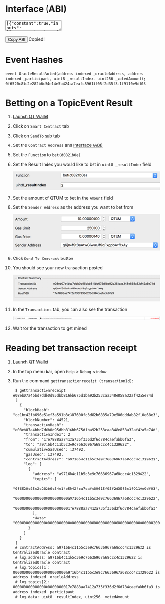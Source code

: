 # Interface (ABI)
<textarea id="centralized_oracle_abi" class="abi" readonly rows="2">
[{"constant":true,"inputs":[],"name":"bettingEndBlock","outputs":[{"name":"","type":"uint256"}],"payable":false,"stateMutability":"view","type":"function"},{"constant":false,"inputs":[{"name":"_resultIndex","type":"uint8"},{"name":"_botAmount","type":"uint256"}],"name":"setResult","outputs":[],"payable":false,"stateMutability":"nonpayable","type":"function"},{"constant":false,"inputs":[],"name":"invalidateOracle","outputs":[],"payable":false,"stateMutability":"nonpayable","type":"function"},{"constant":true,"inputs":[{"name":"_eventResultIndex","type":"uint8"}],"name":"getVotedBalance","outputs":[{"name":"","type":"uint256"}],"payable":false,"stateMutability":"view","type":"function"},{"constant":true,"inputs":[{"name":"_eventResultIndex","type":"uint8"}],"name":"getEventResultName","outputs":[{"name":"","type":"string"}],"payable":false,"stateMutability":"view","type":"function"},{"constant":true,"inputs":[],"name":"oracle","outputs":[{"name":"","type":"address"}],"payable":false,"stateMutability":"view","type":"function"},{"constant":true,"inputs":[],"name":"getResultIndex","outputs":[{"name":"","type":"uint8"}],"payable":false,"stateMutability":"view","type":"function"},{"constant":true,"inputs":[],"name":"owner","outputs":[{"name":"","type":"address"}],"payable":false,"stateMutability":"view","type":"function"},{"constant":true,"inputs":[],"name":"getEventName","outputs":[{"name":"","type":"string"}],"payable":false,"stateMutability":"view","type":"function"},{"constant":true,"inputs":[],"name":"finished","outputs":[{"name":"","type":"bool"}],"payable":false,"stateMutability":"view","type":"function"},{"constant":true,"inputs":[],"name":"invalidResultIndex","outputs":[{"name":"","type":"uint8"}],"payable":false,"stateMutability":"view","type":"function"},{"constant":true,"inputs":[],"name":"numOfResults","outputs":[{"name":"","type":"uint8"}],"payable":false,"stateMutability":"view","type":"function"},{"constant":true,"inputs":[],"name":"currentBalance","outputs":[{"name":"","type":"uint256"}],"payable":false,"stateMutability":"view","type":"function"},{"constant":false,"inputs":[{"name":"_resultIndex","type":"uint8"}],"name":"bet","outputs":[],"payable":true,"stateMutability":"payable","type":"function"},{"constant":true,"inputs":[],"name":"resultSettingEndBlock","outputs":[{"name":"","type":"uint256"}],"payable":false,"stateMutability":"view","type":"function"},{"constant":false,"inputs":[{"name":"_newOwner","type":"address"}],"name":"transferOwnership","outputs":[],"payable":false,"stateMutability":"nonpayable","type":"function"},{"constant":true,"inputs":[],"name":"consensusThreshold","outputs":[{"name":"","type":"uint256"}],"payable":false,"stateMutability":"view","type":"function"},{"constant":true,"inputs":[],"name":"eventAddress","outputs":[{"name":"","type":"address"}],"payable":false,"stateMutability":"view","type":"function"},{"inputs":[{"name":"_owner","type":"address"},{"name":"_oracle","type":"address"},{"name":"_eventAddress","type":"address"},{"name":"_eventName","type":"bytes32[10]"},{"name":"_eventResultNames","type":"bytes32[10]"},{"name":"_numOfResults","type":"uint8"},{"name":"_bettingEndBlock","type":"uint256"},{"name":"_resultSettingEndBlock","type":"uint256"},{"name":"_consensusThreshold","type":"uint256"}],"payable":false,"stateMutability":"nonpayable","type":"constructor"},{"payable":true,"stateMutability":"payable","type":"fallback"},{"anonymous":false,"inputs":[{"indexed":true,"name":"_oracleAddress","type":"address"},{"indexed":true,"name":"_participant","type":"address"},{"indexed":false,"name":"_resultIndex","type":"uint8"},{"indexed":false,"name":"_votedAmount","type":"uint256"}],"name":"OracleResultVoted","type":"event"},{"anonymous":false,"inputs":[{"indexed":true,"name":"_oracleAddress","type":"address"},{"indexed":false,"name":"_resultIndex","type":"uint8"}],"name":"OracleResultSet","type":"event"},{"anonymous":false,"inputs":[{"indexed":true,"name":"_oracleAddress","type":"address"}],"name":"OracleInvalidated","type":"event"},{"anonymous":false,"inputs":[{"indexed":true,"name":"_previousOwner","type":"address"},{"indexed":true,"name":"_newOwner","type":"address"}],"name":"OwnershipTransferred","type":"event"}]
</textarea>
<button class="btn" data-clipboard-target="#centralized_oracle_abi">Copy ABI</button>
<span class="copied">Copied!</span>

# Event Hashes

    event OracleResultVoted(address indexed _oracleAddress, address indexed _participant, uint8 _resultIndex, uint256 _votedAmount);
    0f6520c85c2e282b6c54e14e5b424ca7eafc89615f05f2d35f3c1f9110e9df03

# Betting on a TopicEvent Result
1. [Launch QT Wallet](../qtum/qt_wallet.md#launch-qt-wallet)
2. Click on `Smart Contract` tab
3. Click on `SendTo` sub tab
4. Set the `Contract Address` and [Interface (ABI)](#interface-abi)
5. Set the `Function` to `bet(d0821b0e)`
6. Set the Result Index you would like to bet in `uint8 _resultIndex` field

    ![](../img/bet_result1.png)

7. Set the amount of QTUM to bet in the `Amount` field
8. Set the `Sender Address` as the address you want to bet from

    ![](../img/bet_result2.png)

9. Click `Send To Contract` button
10. You should see your new transaction posted
    
    ![](../img/bet_result3.png)

11. In the `Transactions` tab, you can also see the transaction

    ![](../img/bet_result4.png)
    
12. Wait for the transaction to get mined

# Reading bet transaction receipt
1. [Launch QT Wallet](../qtum/qt_wallet.md#launch-qt-wallet)
2. In the top menu bar, open `Help` > `Debug window`
3. Run the command `gettransactionreceipt (transactionId)`:

        $ gettransactionreceipt e08eb07a4bbd7ddb0d95dbb816bb675d1ba92b253caa348e858a32af42a5e74d
        [
          {
            "blockHash": "cc1bc42fb696e53ef3a591b3c387600fc3d82b6835a79e506dddab82f10e68e3",
            "blockNumber": 44521,
            "transactionHash": "e08eb07a4bbd7ddb0d95dbb816bb675d1ba92b253caa348e858a32af42a5e74d",
            "transactionIndex": 2,
            "from": "17e7888aa7412a735f336d2f6d784caefabb6fa3",
            "to": "a9716b4c11b5c3e9c76636967a68ccc4c1329622",
            "cumulativeGasUsed": 137492,
            "gasUsed": 137492,
            "contractAddress": "a9716b4c11b5c3e9c76636967a68ccc4c1329622",
            "log": [
              {
                "address": "a9716b4c11b5c3e9c76636967a68ccc4c1329622",
                "topics": [
                  "0f6520c85c2e282b6c54e14e5b424ca7eafc89615f05f2d35f3c1f9110e9df03", 
                  "000000000000000000000000a9716b4c11b5c3e9c76636967a68ccc4c1329622", 
                  "00000000000000000000000017e7888aa7412a735f336d2f6d784caefabb6fa3"
                ],
                "data": "0000000000000000000000000000000000000000000000000000000000000002000000000000000000000000000000000000000000000000000000003b9aca00"
              }
            ]
          }
        ]
        # contractAddress: a9716b4c11b5c3e9c76636967a68ccc4c1329622 is CentralizedOracle contract
        # log.address: a9716b4c11b5c3e9c76636967a68ccc4c1329622 is CentralizedOracle contract
        # log.topics[1]: 000000000000000000000000a9716b4c11b5c3e9c76636967a68ccc4c1329622 is address indexed _oracleAddress
        # log.topics[2]: 00000000000000000000000017e7888aa7412a735f336d2f6d784caefabb6fa3 is address indexed _participant
        # log.data: uint8 _resultIndex, uint256 _votedAmount
